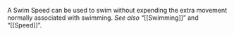A Swim Speed can be used to swim without expending the extra movement normally associated with swimming. _See also_ “[[Swimming]]” and “[[Speed]]”.